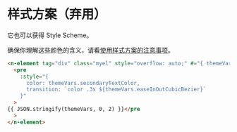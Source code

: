 # 样式方案（弃用）

它也可以获得 Style Scheme。

确保你理解这些颜色的含义，请看[使用样式方案的注意事项](../doc/n-theme#style-scheme)。

```html
<n-element tag="div" class="myel" style="overflow: auto;" #="{ themeVars }">
  <pre
    :style="{
      color: themeVars.secondaryTextColor,
      transition: `color .3s ${themeVars.easeInOutCubicBezier}`
    }"
  >
{{ JSON.stringify(themeVars, 0, 2) }}</pre
  >
</n-element>
```
